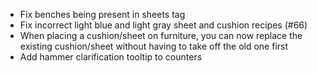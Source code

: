 - Fix benches being present in sheets tag
- Fix incorrect light blue and light gray sheet and cushion recipes (#66)
- When placing a cushion/sheet on furniture, you can now replace the existing cushion/sheet without having to take off
  the old one first
- Add hammer clarification tooltip to counters